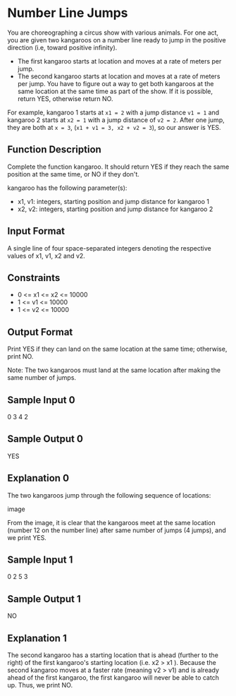 # Number Line Jumps

You are choreographing a circus show with various animals. For one act, you are given two kangaroos on a number line ready to jump in the positive direction (i.e, toward positive infinity).

- The first kangaroo starts at location  and moves at a rate of  meters per jump.
- The second kangaroo starts at location  and moves at a rate of  meters per jump.
You have to figure out a way to get both kangaroos at the same location at the same time as part of the show. If it is possible, return YES, otherwise return NO.

For example, kangaroo 1 starts at `x1 = 2` with a jump distance `v1 = 1` and kangaroo 2 starts at `x2 = 1` with a jump distance of `v2 = 2`. After one jump, they are both at `x = 3`, (`x1 + v1 = 3, x2 + v2 = 3`), so our answer is YES.

## Function Description

Complete the function kangaroo. It should return YES if they reach the same position at the same time, or NO if they don't.

kangaroo has the following parameter(s):

- x1, v1: integers, starting position and jump distance for kangaroo 1
- x2, v2: integers, starting position and jump distance for kangaroo 2

## Input Format

A single line of four space-separated integers denoting the respective values of x1, v1, x2 and v2.

## Constraints

- 0 <= x1 <= x2 <= 10000
- 1 <= v1 <= 10000
- 1 <= v2 <= 10000

## Output Format

Print YES if they can land on the same location at the same time; otherwise, print NO.

Note: The two kangaroos must land at the same location after making the same number of jumps.

## Sample Input 0

0 3 4 2

## Sample Output 0

YES

## Explanation 0

The two kangaroos jump through the following sequence of locations:

image

From the image, it is clear that the kangaroos meet at the same location (number 12 on the number line) after same number of jumps (4 jumps), and we print YES.

## Sample Input 1

0 2 5 3
## Sample Output 1

NO
## Explanation 1

The second kangaroo has a starting location that is ahead (further to the right) of the first kangaroo's starting location (i.e. x2 > x1 ). Because the second kangaroo moves at a faster rate (meaning v2 > v1) and is already ahead of the first kangaroo, the first kangaroo will never be able to catch up. Thus, we print NO.
